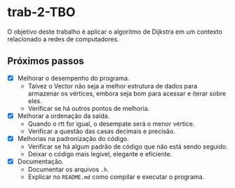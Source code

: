 # trab-2-TBO
O objetivo deste trabalho é aplicar o algoritmo de Dijkstra em um contexto relacionado a redes de computadores.

## Próximos passos
- [x] Melhorar o desempenho do programa. 
    * Talvez o Vector não seja a melhor estrutura de dados para armazenar os vértices, embora seja bom para acessar e iterar sobre eles.
    * Verificar se há outros pontos de melhoria.
- [x] Melhorar a ordenação da saída.
    * Quando o rtt for igual, o desempate será o menor vértice.
    * Verificar a questão das casas decimais e precisão.
- [x] Melhorias na padronização do código.
    * Verificar se há algum padrão de código que não está sendo seguido.
    * Deixar o código mais legível, elegante e eficiente.
- [x] Documentação.
    * Documentar os arquivos `.h`.
    * Explicar no `README.md` como compilar e executar o programa.

